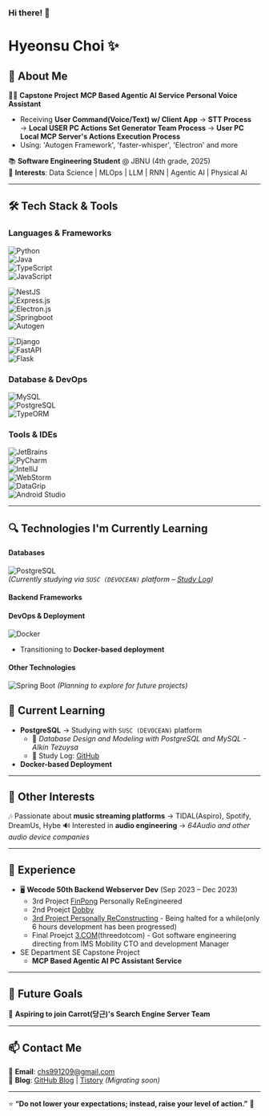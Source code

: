 ### Hi there! 👋  
# Hyeonsu Choi ✨  

## 🚀 About Me  
👨‍💻 **Capstone Project**
**MCP Based Agentic AI Service**
**Personal Voice Assistant**
- Receiving **User Command(Voice/Text) w/ Client App** → **STT Process** 
<br>→ **Local USER PC Actions Set Generator Team Process** → **User PC Local MCP Server's Actions Execution Process**
- Using: 'Autogen Framework', 'faster-whisper', 'Electron' and more  

📚 **Software Engineering Student** @ JBNU (4th grade, 2025)  
🧐 **Interests**: Data Science | MLOps | LLM | RNN | Agentic AI | Physical AI

---  

## 🛠 Tech Stack & Tools  
### **Languages & Frameworks**  
![Python](https://img.shields.io/badge/python-3766ab?style=for-the-badge&logo=Python&logoColor=yellow)  
![Java](https://img.shields.io/badge/java-d91e20?style=for-the-badge&logo=Java&logoColor=white)  
![TypeScript](https://img.shields.io/badge/typescript-2E79C7?style=for-the-badge&logo=typescript&logoColor=white)  
![JavaScript](https://img.shields.io/badge/javascript-F7DF1E?style=for-the-badge&logo=javascript&logoColor=black)  

![NestJS](https://img.shields.io/badge/nestjs-e1214f?style=for-the-badge&logo=Nestjs&logoColor=hotpink)  
![Express.js](https://img.shields.io/badge/express-000000?style=for-the-badge&logo=express&logoColor=yellow)  
![Electron.js](https://img.shields.io/badge/Electron-191970?style=for-the-badge&logo=Electron&logoColor=white)    
![Springboot](https://img.shields.io/badge/springboot-6DB33F?style=for-the-badge&logo=Springboot&logoColor=white)    
![Autogen](https://img.shields.io/badge/Autogen-37546E?style=for-the-badge&logo=Microsoft&logoColor=white)    

![Django](https://img.shields.io/badge/django-%23092E20.svg?style=for-the-badge&logo=django&logoColor=white)    
![FastAPI](https://img.shields.io/badge/fastapi-009688?style=for-the-badge&logo=fastapi&logoColor=white)    
![Flask](https://img.shields.io/badge/flask-%23000.svg?style=for-the-badge&logo=flask&logoColor=white)


### **Database & DevOps**  
![MySQL](https://img.shields.io/badge/mysql-4479A1?style=for-the-badge&logo=mysql&logoColor=white)  
![PostgreSQL](https://img.shields.io/badge/postgresql-316192?style=for-the-badge&logo=postgresql&logoColor=white)  
![TypeORM](https://img.shields.io/badge/TypeOrm-FE0702?style=for-the-badge&logo=TypeOrm&logoColor=orange)    

### **Tools & IDEs**  
![JetBrains](https://img.shields.io/badge/Jetbrains-C407A8?style=for-the-badge&logo=Jetbrains&logoColor=black)  
![PyCharm](https://img.shields.io/badge/Pycharm-24DB76?style=for-the-badge&logo=Pycharm&logoColor=black)  
![IntelliJ](https://img.shields.io/badge/IntelliJ-E4305D?style=for-the-badge&logo=IntelliJidea&logoColor=black)  
![WebStorm](https://img.shields.io/badge/WebStorm-59D7F3?style=for-the-badge&logo=WebStorm&logoColor=black)  
![DataGrip](https://img.shields.io/badge/DataGrip-2BD58E?style=for-the-badge&logo=DataGrip&logoColor=black)  
![Android Studio](https://img.shields.io/badge/AndroidStudio-4285F4?style=for-the-badge&logo=AndroidStudio&logoColor=lightgreen)  

---

## 🔍 **Technologies I'm Currently Learning**  
#### **Databases**  
![PostgreSQL](https://img.shields.io/badge/postgresql-316192?style=for-the-badge&logo=postgresql&logoColor=white)  
*(Currently studying via `SUSC (DEVOCEAN)` platform – [Study Log](https://github.com/SUSC-KR/25SS_Database_Study))*

#### **Backend Frameworks**  


#### **DevOps & Deployment**  
![Docker](https://img.shields.io/badge/docker-2496ED?style=for-the-badge&logo=docker&logoColor=white)  
- Transitioning to **Docker-based deployment**

#### **Other Technologies**  
![Spring Boot](https://img.shields.io/badge/SpringBoot-6DB33F?style=for-the-badge&logo=springboot&logoColor=white) *(Planning to explore for future projects)*  

## 📌 Current Learning  
- **PostgreSQL** → Studying with `SUSC (DEVOCEAN)` platform  
  - 📖 *Database Design and Modeling with PostgreSQL and MySQL - Alkin Tezuysa*  
  - 📝 Study Log: [GitHub](https://github.com/SUSC-KR/25SS_Database_Study)  
- **Docker-based Deployment** 
---

## 🎸 Other Interests  
🎶 Passionate about **music streaming platforms** → TIDAL(Aspiro), Spotify, DreamUs, Hybe
🔊 Interested in **audio engineering** → *64Audio and other audio device companies*  

---

## 💼 Experience  
- 🖥️ **Wecode 50th Backend Webserver Dev** (Sep 2023 – Dec 2023)  
   - 3rd Project [FinPong](https://github.com/chs991209/50-3rd-Fin_Pong-backend) Personally ReEngineered
   - 2nd Proejct [Dobby](https://github.com/chs991209/50-2nd-Dobby-backend)
   - [3rd Project Personally ReConstructing](https://github.com/chs991209/NestJsFinPong) - Being halted for a while(only 6 hours development has been progressed)
   - Final Proejct [3.COM](https://github.com/chs991209/NestJsFinPong)(threedotcom) - Got software engineering directing from IMS Mobility CTO and development Manager
- SE Department SE Capstone Project
  - **MCP Based Agentic AI PC Assistant Service**


---

## 🎯 Future Goals  
🥕 **Aspiring to join Carrot(당근)'s Search Engine Server Team**  

---

## 📫 Contact Me  
📩 **Email**: chs991209@gmail.com  
📝 **Blog**: [GitHub Blog](https://chs991209.github.io) | [Tistory](https://www.tistory.com) *(Migrating soon)*  

---

⭐ **“Do not lower your expectations; instead, raise your level of action.”** 🚀  
